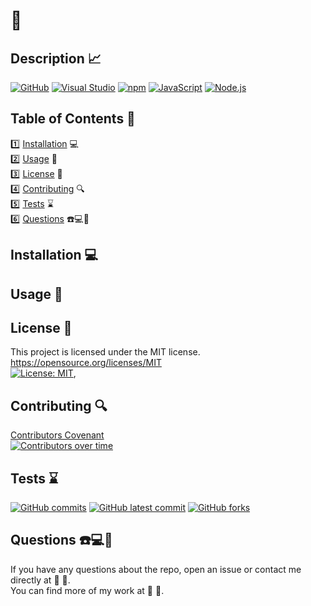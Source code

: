 
  #   📌
  ##  Description 📈
  [![GitHub](https://img.shields.io/badge/--181717?logo=github&logoColor=ffffff)](https://github.com/)
  [![Visual Studio](https://badgen.net/badge/icon/visualstudio?icon=visualstudio&label)](https://visualstudio.microsoft.com)
  [![npm](https://badgen.net/badge/icon/npm?icon=npm&label)](https://npmjs.com/)
  [![JavaScript](https://badgen.net/badge/icon/javascript?icon=javascript&label)](https://www.javascript.com/)
  [![Node.js](https://badgen.net/badge/icon/nodejs?icon=nodejs&label)](https://nodejs.org/) <br>
   
  ## Table of Contents 📓
  1️⃣ [Installation](#installation) 💻 <br>
  2️⃣ [Usage](#usage) 📎 <br>
  3️⃣ [License](#license) 📂 <br>
  4️⃣ [Contributing](#contributing) 🔍 <br>
  5️⃣ [Tests](#tests) ⌛ <br>
  6️⃣ [Questions](#questions) ☎️💻📱 <br>
  ## Installation 💻
  
  ## Usage 📎
  
  ## License 📂
  This project is licensed under the MIT license. <br> 
  https://opensource.org/licenses/MIT <br> 
  [![License: MIT](https://img.shields.io/badge/License-MIT-yellow.svg)](https://opensource.org/licenses/MIT),  
  ## Contributing 🔍
  [Contributors Covenant](https://www.contributor-covenant.org/) <br>
  [![Contributors over time](https://contributor-graph-api.apiseven.com/contributors-svg?chart=contributorOverTime&repo=Jheeebert/readme-generator)](https://www.apiseven.com/en/contributor-graph?chart=contributorOverTime&repo=Jheeebert/readme-generator)
  <br>
  
  ## Tests ⌛
  [![GitHub commits](https://badgen.net/github/commits/Jheeebert/readme-generator)](https://GitHub.com/Jheeebert/readme-generator/commit/)
  [![GitHub latest commit](https://badgen.net/github/last-commit/Jheeebert/readme-generator)](https://GitHub.com/Jheeebert/readme-generator/commit/)
  [![GitHub forks](https://img.shields.io/github/forks/Jheeebert/readme-generator.svg?style=social&label=Fork&maxAge=2592000)](https://GitHub.com/Jheeebert/readme-generator/network/)<br>
  
  ## Questions ☎️💻📱
  If you have any questions about the repo, open an issue or contact me directly at 📧  📧. <br>
  You can find more of my work at 🔖 [](https://github.com//) 🔖. 
  